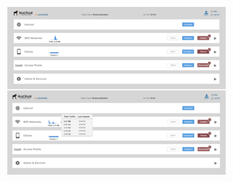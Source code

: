 ![image](https://github.com/greatsharp/Unleashed/blob/master/web/dashboard/2017-05-27_153301.png)
![image](https://github.com/greatsharp/Unleashed/blob/master/web/dashboard/2017-05-27_153757.png)
